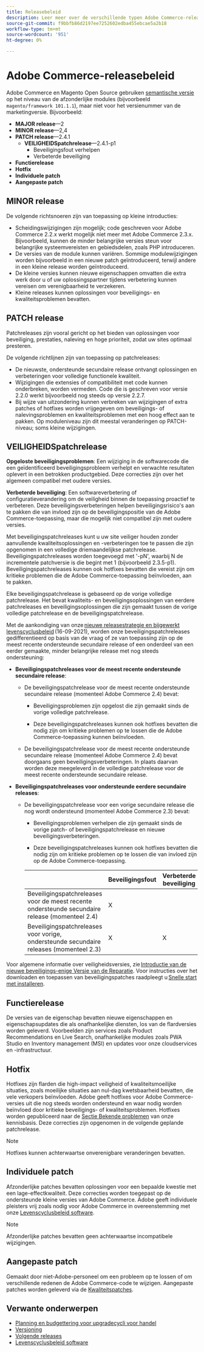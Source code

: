 ```yaml
---
title: Releasebeleid
description: Leer meer over de verschillende typen Adobe Commerce-releases, zoals kleine patches, beveiligingspatches, functies, hotfix, afzonderlijke patches en aangepaste patches.
source-git-commit: f9bbfb86d2197ee7252602edba455ebcae5a2b18
workflow-type: tm+mt
source-wordcount: '951'
ht-degree: 0%

---
```



# Adobe Commerce-releasebeleid

Adobe Commerce en Magento Open Source gebruiken [semantische versie](https://semver.org/) op het niveau van de afzonderlijke modules (bijvoorbeeld `magento/framework 101.1.1`), maar niet voor het versienummer van de marketingversie. Bijvoorbeeld:

- **MAJOR release**—2
- **MINOR release**—2,4
- **PATCH release**—2.4.1
   - **VEILIGHEIDSpatchrelease**—2.4.1-p1
      - Beveiligingsfout verhelpen
      - Verbeterde beveiliging
- **Functierelease**
- **Hotfix**
- **Individuele patch**
- **Aangepaste patch**

## MINOR release

De volgende richtsnoeren zijn van toepassing op kleine introducties:

- Scheidingswijzigingen zijn mogelijk; code geschreven voor Adobe Commerce 2.2.x werkt mogelijk niet meer met Adobe Commerce 2.3.x. Bijvoorbeeld, kunnen de minder belangrijke versies steun voor belangrijke systeemvereisten en gebiedsdelen, zoals PHP introduceren.
- De versies van de module kunnen variëren. Sommige modulewijzigingen worden bijvoorbeeld in een nieuwe patch geïntroduceerd, terwijl andere in een kleine release worden geïntroduceerd.
- De kleine versies kunnen nieuwe eigenschappen omvatten die extra werk door u of uw oplossingspartner tijdens verbetering kunnen vereisen om verenigbaarheid te verzekeren.
- Kleine releases kunnen oplossingen voor beveiligings- en kwaliteitsproblemen bevatten.

## PATCH release

Patchreleases zijn vooral gericht op het bieden van oplossingen voor beveiliging, prestaties, naleving en hoge prioriteit, zodat uw sites optimaal presteren.

De volgende richtlijnen zijn van toepassing op patchreleases:

- De nieuwste, ondersteunde secundaire release ontvangt oplossingen en verbeteringen voor volledige functionele kwaliteit.
- Wijzigingen die extensies of compatibiliteit met code kunnen onderbreken, worden vermeden. Code die is geschreven voor versie 2.2.0 werkt bijvoorbeeld nog steeds op versie 2.2.7.
- Bij wijze van uitzondering kunnen verbreken van wijzigingen of extra patches of hotfixes worden vrijgegeven om beveiligings- of nalevingsproblemen en kwaliteitsproblemen met een hoog effect aan te pakken. Op moduleniveau zijn dit meestal veranderingen op PATCH-niveau; soms kleine wijzigingen.

## VEILIGHEIDSpatchrelease

**Opgeloste beveiligingsproblemen**: Een wijziging in de softwarecode die een geïdentificeerd beveiligingsprobleem verhelpt en verwachte resultaten oplevert in een betrokken productgebied. Deze correcties zijn over het algemeen compatibel met oudere versies.

**Verbeterde beveiliging**: Een softwareverbetering of configuratieverandering om de veiligheid binnen de toepassing proactief te verbeteren. Deze beveiligingsverbeteringen helpen beveiligingsrisico&#39;s aan te pakken die van invloed zijn op de beveiligingspositie van de Adobe Commerce-toepassing, maar die mogelijk niet compatibel zijn met oudere versies.

Met beveiligingspatchreleases kunt u uw site veiliger houden zonder aanvullende kwaliteitsoplossingen en -verbeteringen toe te passen die zijn opgenomen in een volledige driemaandelijkse patchrelease. Beveiligingspatchreleases worden toegevoegd met &#39;-pN&#39;, waarbij N de incrementele patchversie is die begint met 1 (bijvoorbeeld 2.3.5-p1). Beveiligingspatchreleases kunnen ook hotfixes bevatten die vereist zijn om kritieke problemen die de Adobe Commerce-toepassing beïnvloeden, aan te pakken.

Elke beveiligingspatchrelease is gebaseerd op de vorige volledige patchrelease. Het bevat kwaliteits- en beveiligingsoplossingen van eerdere patchreleases en beveiligingsoplossingen die zijn gemaakt tussen de vorige volledige patchrelease en de beveiligingspatchrelease.

Met de aankondiging van onze [nieuwe releasestrategie en bijgewerkt levenscyclusbeleid](https://business.adobe.com/blog/how-to/accelerating-innovation-through-simplified-release-strategy) (16-09-2021), worden onze beveiligingspatchreleases gedifferentieerd op basis van de vraag of ze van toepassing zijn op de meest recente ondersteunde secundaire release of een onderdeel van een eerder gemaakte, minder belangrijke release met nog steeds ondersteuning:

- **Beveiligingspatchreleases voor de meest recente ondersteunde secundaire release**:

   - De beveiligingspatchrelease voor de meest recente ondersteunde secundaire release (momenteel Adobe Commerce 2.4) bevat:

      - Beveiligingsproblemen zijn opgelost die zijn gemaakt sinds de vorige volledige patchrelease.

      - Deze beveiligingspatchreleases kunnen ook hotfixes bevatten die nodig zijn om kritieke problemen op te lossen die de Adobe Commerce-toepassing kunnen beïnvloeden.
   - De beveiligingspatchrelease voor de meest recente ondersteunde secundaire release (momenteel Adobe Commerce 2.4) bevat doorgaans geen beveiligingsverbeteringen. In plaats daarvan worden deze meegeleverd in de volledige patchrelease voor de meest recente ondersteunde secundaire release.


- **Beveiligingspatchreleases voor ondersteunde eerdere secundaire releases**:

   - De beveiligingspatchrelease voor een vorige secundaire release die nog wordt ondersteund (momenteel Adobe Commerce 2.3) bevat:

      - Beveiligingsproblemen verhelpen die zijn gemaakt sinds de vorige patch- of beveiligingspatchrelease en nieuwe beveiligingsverbeteringen.

      - Deze beveiligingspatchreleases kunnen ook hotfixes bevatten die nodig zijn om kritieke problemen op te lossen die van invloed zijn op de Adobe Commerce-toepassing.

      |  | Beveiligingsfout | Verbeterde beveiliging |
      |--------------------------------------------------------------------------------|--------------|----------------------|
      | Beveiligingspatchreleases voor de meest recente ondersteunde secundaire release (momenteel 2.4) | X |  |
      | Beveiligingspatchreleases voor vorige, ondersteunde secundaire releases (momenteel 2.3) | X | X |


Voor algemene informatie over veiligheidsversies, zie [Introductie van de nieuwe beveiligings-enige Versie van de Reparatie](https://community.magento.com:443/t5/Magento-DevBlog/Introducing-the-New-Security-Patch-Release/ba-p/141287). Voor instructies over het downloaden en toepassen van beveiligingspatches raadpleegt u [Snelle start met installeren](../installation/composer.md).

## Functierelease

De versies van de eigenschap bevatten nieuwe eigenschappen en eigenschapsupdates die als onafhankelijke diensten, los van de flardversies worden geleverd. Voorbeelden zijn services zoals Product Recommendations en Live Search, onafhankelijke modules zoals PWA Studio en Inventory management (MSI) en updates voor onze cloudservices en -infrastructuur.

## Hotfix

Hotfixes zijn flarden die high-impact veiligheid of kwaliteitsmoeilijke situaties, zoals moeilijke situaties aan nul-dag kwetsbaarheid bevatten, die vele verkopers beïnvloeden. Adobe geeft hotfixes voor Adobe Commerce-versies uit die nog steeds worden ondersteund en waar nodig worden beïnvloed door kritieke beveiligings- of kwaliteitsproblemen. Hotfixes worden gepubliceerd naar de [Sectie Bekende problemen](https://support.magento.com/hc/en-us/sections/360003869892-Known-issues-patches-attached-) van onze kennisbasis. Deze correcties zijn opgenomen in de volgende geplande patchrelease.

>[!NOTE]
>
>Hotfixes kunnen achterwaartse onverenigbare veranderingen bevatten.

## Individuele patch

Afzonderlijke patches bevatten oplossingen voor een bepaalde kwestie met een lage-effectkwaliteit. Deze correcties worden toegepast op de ondersteunde kleine versies van Adobe Commerce. Adobe geeft individuele pleisters vrij zoals nodig voor Adobe Commerce in overeenstemming met onze [Levenscyclusbeleid software](https://www.adobe.com/content/dam/cc/en/legal/terms/enterprise/pdfs/Adobe-Commerce-Software-Lifecycle-Policy.pdf).

>[!NOTE]
>
>Afzonderlijke patches bevatten geen achterwaartse incompatibele wijzigingen.

## Aangepaste patch

Gemaakt door niet-Adobe-personeel om een probleem op te lossen of om verschillende redenen de Adobe Commerce-code te wijzigen. Aangepaste patches worden geleverd via de [Kwaliteitspatches](https://experienceleague.adobe.com/docs/commerce-operations/tools/quality-patches-tool/usage.html).

## Verwante onderwerpen

- [Planning en budgettering voor upgradecycli voor handel](https://magento.com/sites/default/files8/2019-08/Magento-Release-Cycle-Infosheet_Aug_2019.pdf)
- [Versioning](https://developer.adobe.com/commerce/php/development/versioning/)
- [Volgende releases](schedule.md)
- [Levenscyclusbeleid software](https://www.adobe.com/content/dam/cc/en/legal/terms/enterprise/pdfs/Adobe-Commerce-Software-Lifecycle-Policy.pdf)
